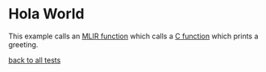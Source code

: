 # Hola World

This example calls an [MLIR function](../runtime/tests/hola-world/matmul-tiled.mlir) which calls a [C function](../runtime/tests/hola-world/main.c) which prints a greeting.

[back to all tests](../../../zigzag-fork/README.md#Examples)